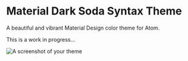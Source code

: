 # Material Dark Soda Syntax Theme

A beautiful and vibrant Material Design color theme for Atom.

This is a work in progress...

![A screenshot of your theme](https://f.cloud.github.com/assets/69169/2289498/4c3cb0ec-a009-11e3-8dbd-077ee11741e5.gif)
